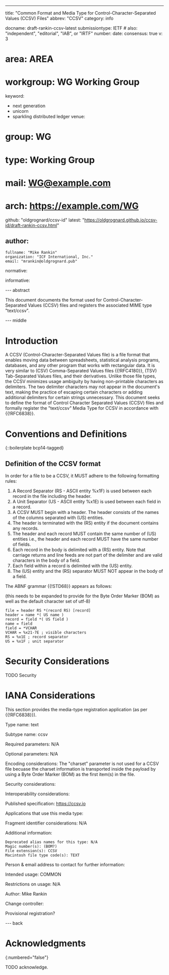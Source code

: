 ---
title: "Common Format and Media Type for Control-Character-Separated Values (CCSV) Files"
abbrev: "CCSV"
category: info

docname: draft-rankin-ccsv-latest
submissiontype: IETF  # also: "independent", "editorial", "IAB", or "IRTF"
number:
date:
consensus: true
v: 3
# area: AREA
# workgroup: WG Working Group
keyword:
 - next generation
 - unicorn
 - sparkling distributed ledger
venue:
#  group: WG
#  type: Working Group
#  mail: WG@example.com
#  arch: https://example.com/WG
  github: "oldgrognard/ccsv-id"
  latest: "https://oldgrognard.github.io/ccsv-id/draft-rankin-ccsv.html"

author:
 -
    fullname: "Mike Rankin"
    organization: "ICF International, Inc."
    email: "mrankin@oldgrognard.pub"

normative:

informative:


--- abstract

This document documents the format used for Control-Character-Separated Values (CCSV) files and registers the associated MIME type "text/ccsv".


--- middle

# Introduction

A CCSV (Control-Character-Separated Values file) is a file format that enables moving data between spreadsheets, statistical analysis programs, databases, and any other program that works with rectangular data. It is very similar to (CSV) Comma-Separated Values files {{!RFC4180}}, (TSV) Tab-Separated Values files, and their derivatives. Unlike those file types, the CCSV minimizes usage ambiguity by having non-printable characters as delimiters. The two delimiter characters may not appear in the document's text, making the practice of escaping certain characters or adding additional delimiters for certain strings unnecessary. This document seeks to define the format of Control Character Separated Values (CCSV) files and formally register the "text/ccsv" Media Type for CCSV in accordance with {{!RFC6838}}.

# Conventions and Definitions

{::boilerplate bcp14-tagged}

## Definition of the CCSV format

In order for a file to be a CCSV, it MUST adhere to the following formatting rules:

1. A Record Separator (RS - ASCII entity %x1F) is used between each record in the file including the header.
1. A Unit Separator (US - ASCII entity %x1E) is used between each field in a record.
1. A CCSV MUST begin with a header.  The header consists of the names of the columns separated with (US) entities.
1. The header is terminated with the (RS) entity if the document contains any records.
1. The header and each record MUST contain the same number of (US) entities i.e., the header and each record MUST have the same number of fields.
1. Each record in the body is delimited with a (RS) entity.  Note that carriage returns and line feeds are not part of the delimiter and are valid characters in the body of a field.
1. Each field within a record is delimited with the (US) entity.
1. The (US) entity and the (RS) separator MUST NOT appear in the body of a field.


The ABNF grammar {{!STD68}} appears as follows:

(this needs to be expanded to provide for the Byte Order Marker (BOM) as well as the default character set of utf-8)
~~~
file = header RS *(record RS) [record]
header = name *( US name )
record = field *( US field )
name = field
field = *VCHAR
VCHAR = %x21-7E ; visible characters
RS = %x1E ; record separator
US = %x1F ; unit separator

~~~

# Security Considerations

TODO Security


# IANA Considerations

This section provides the media-type registration application (as per {{!RFC6838}}).

Type name: text

Subtype name: ccsv

Required parameters: N/A

Optional parameters: N/A

Encoding considerations: The "charset" parameter is not used for a CCSV file becuase the charset information is transported inside the payload by using a Byte Order Marker (BOM) as the first item(s) in the file.

Security considerations:

Interoperability considerations:

Published specification: https://ccsv.io

Applications that use this media type:

Fragment identifier considerations: N/A

Additional information:

	Deprecated alias names for this type: N/A
	Magic number(s): (BOM?)
	File extension(s): CCSV
	Macintosh file type code(s): TEXT

Person & email address to contact for further information:

Intended usage: COMMON

Restrictions on usage: N/A

Author: Mike Rankin

Change controller:

Provisional registration?


--- back

# Acknowledgments
{:numbered="false"}

TODO acknowledge.
